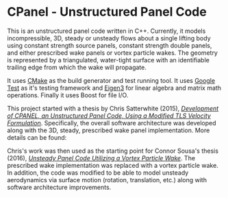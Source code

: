 # CPanel - Unstructured Panel Code

This is an unstructured panel code written in C++. Currently, it models incompressible, 3D, steady or unsteady flows about a single lifting body using constant strength source panels, constant strength double panels, and either prescribed wake panels or vortex particle wakes. The geometry is represented by a triangulated, water-tight surface with an identifiable trailing edge from which the wake will propagate.

It uses [CMake](https://cmake.org/) as the build generator and test running tool. It uses [Google Test](https://github.com/google/googletest) as it's testing framework and [Eigen3]() for linear algebra and matrix math operations. Finally it uses Boost for file I/O.

This project started with a thesis by Chris Satterwhite (2015), [*Development of CPANEL, an Unstructured Panel Code, Using a Modified TLS Velocity Formulation*](https://doi.org/10.15368/theses.2015.135). Specifically, the overall software architecture was developed along with the 3D, steady, prescribed wake panel implementation. More details can be found:

Chris's work was then used as the starting point for Connor Sousa's thesis (2016), [*Unsteady Panel Code Utilizing a Vortex Particle Wake*](http://www.connorsousa.com/thesis/). The prescribed wake implementation was replaced with a vortex particle wake. In addition, the code was modified to be able to model unsteady aerodynamics via surface motion (rotation, translation, etc.) along with software architecture improvements.